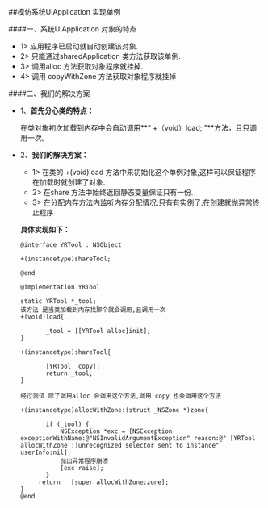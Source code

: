 
##模仿系统UIApplication 实现单例

####一、系统UIApplication 对象的特点
- 1> 应用程序已启动就自动创建该对象.
- 2> 只能通过sharedApplication 类方法获取该单例.
- 3> 调用alloc 方法获取对象程序就挂掉.
- 4> 调用 copyWithZone 方法获取对象程序就挂掉

####二、我们的解决方案
- 1、**首先分心类的特点：**

    在类对象初次加载到内存中会自动调用**“ +（void）load; ”**方法，且只调用一次。
- 2、**我们的解决方案：**
     - 1> 在类的 +(void)load 方法中来初始化这个单例对象,这样可以保证程序在加载时就创建了对象.
     - 2> 在share 方法中始终返回静态变量保证只有一份.
     - 3> 在分配内存方法内监听内存分配情况,只有有实例了,在创建就抛异常终止程序
     
     **具体实现如下：**
     
     ```objc
     @interface YRTool : NSObject
     
     +(instancetype)shareTool;
     
     @end
     ```
     
     ```objc
     @implementation YRTool

    static YRTool *_tool;
    该方法 是当类加载到内存找那个就会调用,且调用一次
    +(void)load{
    
            _tool = [[YRTool alloc]init];
    }

    +(instancetype)shareTool{
    
            [YRTool  copy];
            return _tool;
    }

    经过测试 除了调用alloc 会调用这个方法,调用 copy 也会调用这个方法

    +(instancetype)allocWithZone:(struct _NSZone *)zone{
    
            if (_tool) {
                NSException *exc = [NSException exceptionWithName:@"NSInvalidArgumentException" reason:@" [YRTool allocWithZone :]unrecognized selector sent to instance" userInfo:nil];
                抛出异常程序崩溃
                [exc raise];
            }
          return   [super allocWithZone:zone];
    }
    @end
     ```

